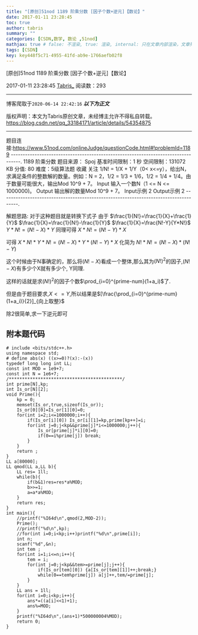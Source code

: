 ```yaml
---
title: "[原创]51nod 1189 阶乘分数 [因子个数+逆元]【数论】"
date: 2017-01-11 23:28:45
toc: true
author: tabris
summary: ""
categories: [CSDN,数学, 数论 ,51nod]
mathjax: true # false: 不渲染, true: 渲染, internal: 只在文章内部渲染，文章列表中不渲染
tags: [CSDN]
key: key448f5c71-4955-41fd-ab9e-1766aefb02f8
---
```


[原创]51nod 1189 阶乘分数 [因子个数+逆元]【数论】

2017-01-11 23:28:45  [Tabris_](https://me.csdn.net/qq_33184171) 阅读数：293

---

博客爬取于`2020-06-14 22:42:16`
***以下为正文***

版权声明：本文为Tabris原创文章，未经博主允许不得私自转载。
https://blog.csdn.net/qq_33184171/article/details/54354875

<!-- more -->

---

题目连接:https://www.51nod.com/onlineJudge/questionCode.html#!problemId=1189
----------------------------------------------------------------------------------.
1189 阶乘分数
题目来源： Spoj
基准时间限制：1 秒 空间限制：131072 KB 分值: 80 难度：5级算法题 收藏  关注
1/N! = 1/X + 1/Y（0< x<=y），给出N，求满足条件的整数解的数量。例如：N = 2，1/2 = 1/3 + 1/6，1/2 = 1/4 + 1/4。由于数量可能很大，输出Mod 10^9 + 7。
Input
输入一个数N（1 <= N <= 1000000)。
Output
输出解的数量Mod 10^9 + 7。
Input示例
2
Output示例
2
-------------------------------------------------------------------------------------.

解题思路:
对于这种题目就是转换下式子
由于
$\frac{1}{N!}=\frac{1}{X}+\frac{1}{Y}$
$\frac{1}{X}=\frac{1}{N!}-\frac{1}{Y}$
$\frac{1}{X}=\frac{N!-Y}{Y*N!}$
$Y*N!=(N!-X)*Y$
同理可得
$X*N!=(N!-Y)*X$

可得
$X*N!*Y*N!=(N!-X)*Y*(N!-Y)*X$
化简为
$N!*N!=(N!-X)*(N!-Y)$

这个时候由于N事确定的，那么将$(N!-X)$看成一个整体,那么其为$(N!)^2$的因子,$(N!-X)$有多少个X就有多少个,
Y同理.

这样的话就是求$(N!)^2$的因子个数$\prod_{i=0}^{prime-num}(1+a_i)$了.

但是由于题目要求,$X<=Y$,所以结果是$[\frac{\prod_{i=0}^{prime-num}(1+a_i)}{2}]_{向上取整}$

除2很简单,求一下逆元即可


附本题代码
---------------------------------------
```
# include <bits/stdc++.h>
using namespace std;
# define abs(x) ((x>=0)?(x):-(x))
typedef long long int LL;
const int MOD = 1e9+7;
const int N = 1e6+7;
/*******************************************/
int prime[N],kp;
int Is_or[N][2];
void Prime(){
    kp = 0;
    memset(Is_or,true,sizeof(Is_or));
    Is_or[0][0]=Is_or[1][0]=0;
    for(int i=2;i<=1000000;i++){
        if(Is_or[i][0]) Is_or[i][1]=kp,prime[kp++]=i;
        for(int j=0;j<kp&&prime[j]*i<=1000000;j++){
            Is_or[prime[j]*i][0]=0;
            if(0==i%prime[j]) break;
        }
    }
    return ;
}
LL a[80000];
LL qmod(LL a,LL b){
    LL res= 1ll;
    while(b){
        if(b&1)res=res*a%MOD;
        b>>=1;
        a=a*a%MOD;
    }
    return res;
}
int main(){
    //printf("%I64d\n",qmod(2,MOD-2));
    Prime();
    //printf("%d\n",kp);
    //for(int i=0;i<kp;i++)printf("%d\n",prime[i]);
    int n;
    scanf("%d",&n);
    int tem ;
    for(int i=1;i<=n;i++){
        tem = i;
        for(int j=0;j<kp&&tem>=prime[j];j++){
            if(Is_or[tem][0]) {a[Is_or[tem][1]]++;break;}
            while(0==tem%prime[j]) a[j]++,tem/=prime[j];
        }
    }
    LL ans = 1ll;
    for(int i=0;i<kp;i++){
        ans*=((a[i]<<1)+1);
        ans%=MOD;
    }
    printf("%I64d\n",(ans+1)*500000004%MOD);
    return 0;
}
```

